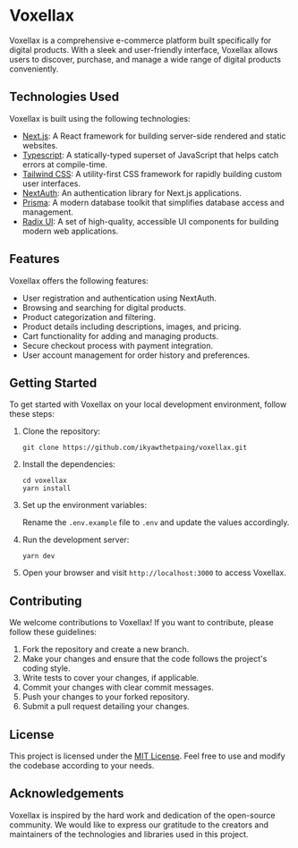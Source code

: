 # Voxellax

Voxellax is a comprehensive e-commerce platform built specifically for digital products. With a sleek and user-friendly interface, Voxellax allows users to discover, purchase, and manage a wide range of digital products conveniently.

## Technologies Used

Voxellax is built using the following technologies:

- [Next.js](https://nextjs.org/): A React framework for building server-side rendered and static websites.
- [Typescript](https://www.typescriptlang.org/): A statically-typed superset of JavaScript that helps catch errors at compile-time.
- [Tailwind CSS](https://tailwindcss.com/): A utility-first CSS framework for rapidly building custom user interfaces.
- [NextAuth](https://next-auth.js.org/): An authentication library for Next.js applications.
- [Prisma](https://www.prisma.io/): A modern database toolkit that simplifies database access and management.
- [Radix UI](https://radix-ui.com/): A set of high-quality, accessible UI components for building modern web applications.

## Features

Voxellax offers the following features:

- User registration and authentication using NextAuth.
- Browsing and searching for digital products.
- Product categorization and filtering.
- Product details including descriptions, images, and pricing.
- Cart functionality for adding and managing products.
- Secure checkout process with payment integration.
- User account management for order history and preferences.

## Getting Started

To get started with Voxellax on your local development environment, follow these steps:

1. Clone the repository:

   ```
   git clone https://github.com/ikyawthetpaing/voxellax.git
   ```

2. Install the dependencies:

   ```
   cd voxellax
   yarn install
   ```

3. Set up the environment variables:

   Rename the `.env.example` file to `.env` and update the values accordingly.

4. Run the development server:

   ```
   yarn dev
   ```

5. Open your browser and visit `http://localhost:3000` to access Voxellax.

## Contributing

We welcome contributions to Voxellax! If you want to contribute, please follow these guidelines:

1. Fork the repository and create a new branch.
2. Make your changes and ensure that the code follows the project's coding style.
3. Write tests to cover your changes, if applicable.
4. Commit your changes with clear commit messages.
5. Push your changes to your forked repository.
6. Submit a pull request detailing your changes.

## License

This project is licensed under the [MIT License](LICENSE). Feel free to use and modify the codebase according to your needs.

## Acknowledgements

Voxellax is inspired by the hard work and dedication of the open-source community. We would like to express our gratitude to the creators and maintainers of the technologies and libraries used in this project.
